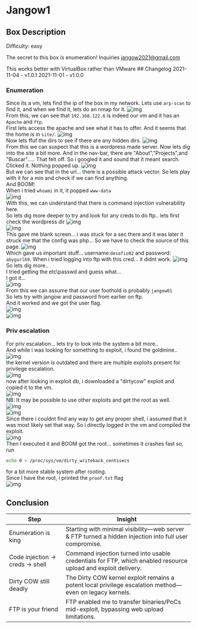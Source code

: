 # Jangow1
## Box Description
Difficulty: easy

The secret to this box is enumeration! Inquiries jangow2021@gmail.com

This works better with VirtualBox rather than VMware ## Changelog 2021-11-04 - v1.0.1 2021-11-01 - v1.0.0

### Enumeration
Since its a vm, lets find the ip of the box in my network.
Lets use `arp-scan` to find it, and when we find it, lets do an nmap for it.
![img](./ss/arp.png)\
From this, we can see that `192.168.122.6` is indeed our vm and it has an `Apache` and `ftp`.\
First lets access the apache and see what it has to offer. And it seems that the home is in `site/`.
![img](./ss/site.png)\
Now lets ffuf the dirs to see if there are any hidden dirs.
![img](./ss/ffuf.png)\
From this we can suspect that this is a wordpress made server. Now lets dig into the site a bit more. And in the nav-bar, there are "About","Projects",and "Buscar"..... That felt off. So i googled it and sound that it meant search.
Clicked it. Nothing popped up. 
![img](./ss/buscar.png)\
But we can see that in the url... there is a possible attack vector. So lets play with it for a min and check if we can find anything.\
And BOOM!\
When i tried `whoami` in it, it popped `www-data`\
![img](./ss/whoami.png)\
With this, we can understand that there is command injection vulnerability here.\
So lets dig more deeper to try and look for any creds to do ftp..
lets first check the wordpress dir
![img](./ss/wordpress.png)\
![img](./ss/conf.png)\
This gave me blank screen... i was stuck for a sec there and it was later it struck me that the config was php... So we have to check the source of this page.
![img](./ss/creds.png)\
Which gave us important stuff... username:`desafio02` and password: `abygurl69`.
When i tried logging into ftp with this cred... it didnt work.
![img](./ss/desaf.png)\
So lets dig more..\
I tried getting the etc\passwd and guess what...\
I got it...\
![img](./ss/passwd.png)\
From this we can assume that our user foothold is probably `jangow01`\
So lets try with jangow and password from earlier on ftp.\
And it worked and we got the user flag.\
![img](./ss/ftp.png)\
![img](./ss/user.png)
### Priv escalation
For priv escalation... lets try to look into the system a bit more..\
And while i was looking for something to exploit, i found the goldmine..\
![img](./ss/kernel.png)\
the kernel version is outdated and there are multiple exploits present for privilege escalation.\
![img](./ss/exploits.png)\
now after looking in exploit db, i downloaded a "dirtycow" exploit and copied it to the vm.\
![img](./ss/cow.png)\
NB: It may be possible to use other exploits and get the root as well.\
![img](./ss/tmp.png)\
![img](./ss/expftp.png)\
Since there i couldnt find any way to get any proper shell, i assumed that it was most likely set that way. So i directly logged in the vm and compiled the exploit.\
![img](./ss/compile.png)\
Then I executed it and BOOM got the root... sometimes it crashes fast so, run
```bash
echo 0 > /proc/sys/vm/dirty_writeback_centisecs
```
for a bit more stable system after rooting.\
Since I have the root, i printed the `proof.txt` flag\
![img](./ss/proof.png)
## Conclusion
| Step                           | Insight                                                                                                       |
| ------------------------------ | ------------------------------------------------------------------------------------------------------------- |
| Enumeration is king            | Starting with minimal visibility—web server & FTP turned a hidden injection into full user compromise.    |
| Code injection → creds → shell | Command injection turned into usable credentials for FTP, which enabled resource upload and exploit delivery. |
| Dirty COW still deadly         | The Dirty COW kernel exploit remains a potent local privilege escalation method—even on legacy kernels.       |
| FTP is your friend             | FTP enabled me to transfer binaries/PoCs mid-exploit, bypassing web upload limitations.                      |
